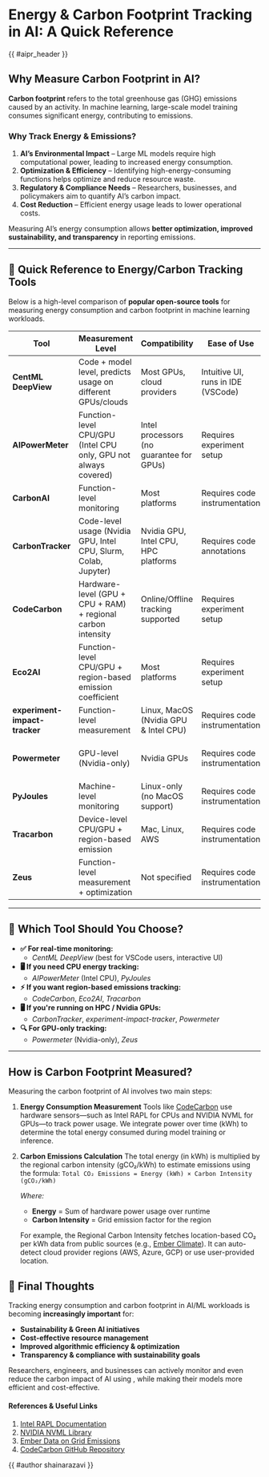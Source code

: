 # Energy & Carbon Footprint Tracking in AI: A Quick Reference

{{ #aipr_header }}

## Why Measure Carbon Footprint in AI?

**Carbon footprint** refers to the total greenhouse gas (GHG) emissions caused by
an activity. In machine learning, large-scale model training consumes significant
energy, contributing to emissions.

### Why Track Energy & Emissions?

1. **AI’s Environmental Impact** – Large ML models require high computational power,
   leading to increased energy consumption.
2. **Optimization & Efficiency** – Identifying high-energy-consuming functions
   helps optimize and reduce resource waste.
3. **Regulatory & Compliance Needs** – Researchers, businesses, and policymakers
   aim to quantify AI’s carbon impact.
4. **Cost Reduction** – Efficient energy usage leads to lower operational costs.

Measuring AI’s energy consumption allows **better optimization, improved
sustainability, and transparency** in reporting emissions.

---

## 📌 **Quick Reference to Energy/Carbon Tracking Tools**

Below is a high-level comparison of **popular open-source tools** for measuring
energy consumption and carbon footprint in machine learning workloads.

<!-- markdownlint-disable MD013 -->

| **Tool**                      | **Measurement Level**                                           | **Compatibility**                        | **Ease of Use**                    | **Installation**  | **Real-Time Monitoring?**            | **License**        | **Docs & Support**                                                   | **Notes**                                           |
| ----------------------------- | --------------------------------------------------------------- | ---------------------------------------- | ---------------------------------- | ----------------- | ------------------------------------ | ------------------ | -------------------------------------------------------------------- | --------------------------------------------------- |
| **CentML DeepView**           | Code + model level, predicts usage on different GPUs/clouds     | Most GPUs, cloud providers               | Intuitive UI, runs in IDE (VSCode) | VSCode plugin     | ✅ Inline monitoring, interactive UI | Apache 2.0 (Free)  | [GitHub Repo](https://github.com/CentML/DeepView.Profile)            | Best for real-time analysis in VSCode               |
| **AIPowerMeter**              | Function-level CPU/GPU (Intel CPU only, GPU not always covered) | Intel processors (no guarantee for GPUs) | Requires experiment setup          | Script to install | ❌ No real-time (post-run results)   | Free               | [Docs](https://greenai-uppa.github.io/AIPowerMeter/)                 | Best for CPU-centric measurement                    |
| **CarbonAI**                  | Function-level monitoring                                       | Most platforms                           | Requires code instrumentation      | Python package    | ❌ No real-time (post-run results)   | Free               | [GitHub Repo](https://github.com/Capgemini-Invent-France/CarbonAI)   | Simple setup, minimal overhead                      |
| **CarbonTracker**             | Code-level usage (Nvidia GPU, Intel CPU, Slurm, Colab, Jupyter) | Nvidia GPU, Intel CPU, HPC platforms     | Requires code annotations          | Python package    | ❌ No real-time (post-run results)   | MIT License (Free) | [GitHub Repo](https://github.com/lfwa/carbontracker)                 | Good for ML workflows in HPC                        |
| **CodeCarbon**                | Hardware-level (GPU + CPU + RAM) + regional carbon intensity    | Online/Offline tracking supported        | Requires experiment setup          | Python package    | 📊 Dashboard after execution         | Free               | [GitHub Repo](https://github.com/mlco2/codecarbon)                   | Supports regional carbon intensity                  |
| **Eco2AI**                    | Function-level CPU/GPU + region-based emission coefficient      | Most platforms                           | Requires experiment setup          | Python package    | ❌ No real-time (post-run results)   | Apache 2.0 (Free)  | [GitHub Repo](https://github.com/sb-ai-lab/Eco2AI)                   | Similar to CodeCarbon, with function-level insights |
| **experiment-impact-tracker** | Function-level measurement                                      | Linux, MacOS (Nvidia GPU & Intel CPU)    | Requires code instrumentation      | Python package    | ❌ No real-time (post-run results)   | Free               | [GitHub Repo](https://github.com/Breakend/experiment-impact-tracker) | Best for tracking on HPC clusters                   |
| **Powermeter**                | GPU-level (Nvidia-only)                                         | Nvidia GPUs                              | Requires code instrumentation      | Python package    | ❌ No real-time (post-run results)   | Free               | _(GitHub repo not well maintained)_                                  | Focused purely on Nvidia GPU tracking               |
| **PyJoules**                  | Machine-level monitoring                                        | Linux-only (no MacOS support)            | Requires code instrumentation      | Python package    | ❌ No real-time (post-run results)   | MIT License (Free) | [GitHub Repo](https://github.com/powerapi-ng/pyJoules)               | Good for system-wide tracking                       |
| **Tracarbon**                 | Device-level CPU/GPU + region-based emission                    | Mac, Linux, AWS                          | Requires code instrumentation      | Python package    | ❌ No real-time (post-run results)   | Apache 2.0 (Free)  | _(GitHub repo available, active dev.)_                               | Good for Mac & AWS                                  |
| **Zeus**                      | Function-level measurement + optimization                       | Not specified                            | Requires code instrumentation      | Python package    | ❌ No real-time (post-run results)   | Apache 2.0 (Free)  | _(GitHub repo available)_                                            | Offers additional energy optimizations              |

---

<!-- markdownlint-enable MD013 -->

## 🎯 **Which Tool Should You Choose?**

- **✅ For real-time monitoring:**
  - _CentML DeepView_ (best for VSCode users, interactive UI)
- **🖥️ If you need CPU energy tracking:**
  - _AIPowerMeter_ (Intel CPU), _PyJoules_
- **⚡ If you want region-based emissions tracking:**
  - _CodeCarbon_, _Eco2AI_, _Tracarbon_
- **🖥️ If you're running on HPC / Nvidia GPUs:**
  - _CarbonTracker_, _experiment-impact-tracker_, _Powermeter_
- **🔍 For GPU-only tracking:**
  - _Powermeter_ (Nvidia-only), _Zeus_

---

## How is Carbon Footprint Measured?

Measuring the carbon footprint of AI involves two main steps:

1. **Energy Consumption Measurement**
   Tools like [CodeCarbon](https://github.com/mlco2/codecarbon) use hardware
   sensors—such as Intel RAPL for CPUs and NVIDIA NVML for GPUs—to track power
   usage. We integrate power over time (kWh) to determine the total energy
   consumed during model training or inference.

2. **Carbon Emissions Calculation**
   The total energy (in kWh) is multiplied by the regional carbon intensity
   (gCO₂/kWh) to estimate emissions using the formula:
   `Total CO₂ Emissions = Energy (kWh) × Carbon Intensity (gCO₂/kWh)`

   _Where:_

   - **Energy** = Sum of hardware power usage over runtime
   - **Carbon Intensity** = Grid emission factor for the region

   For example, the Regional Carbon Intensity fetches location-based CO₂ per kWh
   data from public sources (e.g., [Ember Climate](https://ember-climate.org/)).
   It can auto-detect cloud provider regions (AWS, Azure, GCP) or use user-provided
   location.

## 🌱 **Final Thoughts**

Tracking energy consumption and carbon footprint in AI/ML workloads is becoming
**increasingly important** for:

- **Sustainability & Green AI initiatives**
- **Cost-effective resource management**
- **Improved algorithmic efficiency & optimization**
- **Transparency & compliance with sustainability goals**

Researchers, engineers, and businesses can actively monitor and even reduce the
carbon impact of AI using , while making their models more efficient and cost-effective.

#### References & Useful Links <!-- markdownlint-disable-line MD001 -->

1. [Intel RAPL Documentation](https://www.intel.com/content/www/us/en/developer/articles/technical/power-management-states-and-rapl.html)
1. [NVIDIA NVML Library](https://docs.nvidia.com/deploy/nvml-api/)
1. [Ember Data on Grid Emissions](https://ember-climate.org/data/)
1. [CodeCarbon GitHub Repository](https://github.com/mlco2/codecarbon)

{{ #author shainarazavi }}
